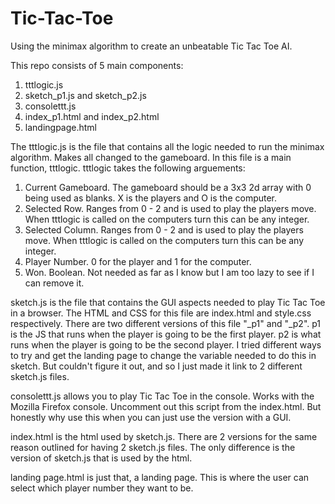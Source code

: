 # Tic-Tac-Toe
Using the minimax algorithm to create an unbeatable Tic Tac Toe AI. 

This repo consists of 5 main components:
  1. tttlogic.js
  2. sketch_p1.js and sketch_p2.js
  3. consolettt.js
  4. index_p1.html and index_p2.html
  5. landingpage.html

The tttlogic.js is the file that contains all the logic needed to run the minimax algorithm. Makes all changed to the gameboard. In this file is a main function, tttlogic. tttlogic takes the following arguements:
  1. Current Gameboard. The gameboard should be a 3x3 2d array with 0 being used as blanks. X is the players and O is the computer.
  2. Selected Row. Ranges from 0 - 2 and is used to play the players move. When tttlogic is called on the computers turn this can be any integer.
  3. Selected Column. Ranges from 0 - 2 and is used to play the players move. When tttlogic is called on the computers turn this can be any integer.
  4. Player Number. 0 for the player and 1 for the computer.
  5. Won. Boolean. Not needed as far as I know but I am too lazy to see if I can remove it.

sketch.js is the file that contains the GUI aspects needed to play Tic Tac Toe in a browser. The HTML and CSS for this file are index.html and style.css respectively. There are two different versions of this file "_p1" and "_p2". p1 is the JS that runs when the player is going to be the first player. p2 is what runs when the player is going to be the second player. I tried different ways to try and get the landing page to change the variable needed to do this in sketch. But couldn't figure it out, and so I just made it link to 2 different sketch.js files. 

consolettt.js allows you to play Tic Tac Toe in the console. Works with the Mozilla Firefox console. Uncomment out this script from the index.html. But honestly why use this when you can just use the version with a GUI.

index.html is the html used by sketch.js. There are 2 versions for the same reason outlined for having 2 sketch.js files. The only difference is the version of sketch.js that is used by the html.

landing page.html is just that, a landing page. This is where the user can select which player number they want to be.
